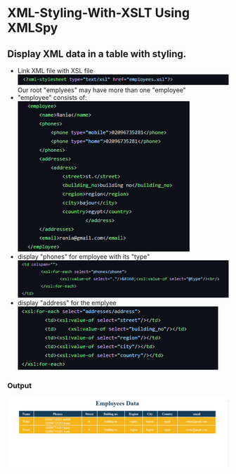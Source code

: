 # XML-Styling-With-XSLT Using XMLSpy
## Display XML data in a table with styling.
* Link XML file with XSL file\
![Link](link.PNG)\
Our root "emplyees" may have more than one "employee"
* "employee" consists of:\
![Employee](employee.PNG)
* display "phones" for employee with its "type"\
![Pones](pones.PNG)
* display "address" for the emplyee\
![Addresses](addresses.PNG)
### Output
![Output](output.PNG)


